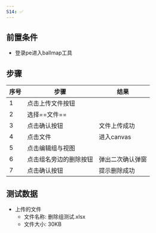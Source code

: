 ```yaml
---
S14: ✅
---
```


## 前置条件

- 登录pe进入ballmap工具

## 步骤

| 序号  | 步骤          | 结果       |
| --- | ----------- | -------- |
| 1   | 点击上传文件按钮    |          |
| 2   | 选择==文件==    |          |
| 3   | 点击确认按钮      | 文件上传成功   |
| 4   | 点击文件        | 进入canvas |
| 5   | 点击编辑组与视图    |          |
| 6   | 点击组名旁边的删除按钮 | 弹出二次确认弹窗 |
| 7   | 点击确认按钮      | 提示删除成功   |

## 测试数据

- 上传的文件
	- 文件名称: 删除组测试.xlsx
	- 文件大小: 30KB
